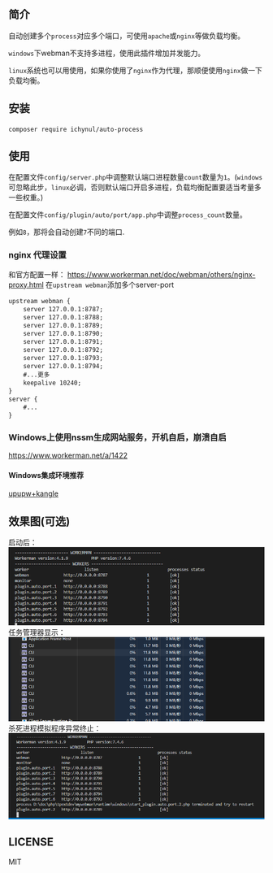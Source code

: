 ## 简介

自动创建多个`process`对应多个端口，可使用`apache`或`nginx`等做负载均衡。

`windows`下webman不支持多进程，使用此插件增加并发能力。

`linux`系统也可以用使用，如果你使用了`nginx`作为代理，那顺便使用`nginx`做一下负载均衡。

## 安装

`composer require ichynul/auto-process`

## 使用

在配置文件`config/server.php`中调整默认端口进程数量`count`数量为`1`。(`windows`可忽略此步，`linux`必调，否则默认端口开启多进程，负载均衡配置要适当考量多一些权重。)

在配置文件`config/plugin/auto/port/app.php`中调整`process_count`数量。

例如`8`，那将会自动创建`7`不同的端口.

### nginx 代理设置
和官方配置一样：
https://www.workerman.net/doc/webman/others/nginx-proxy.html
在`upstream webman`添加多个server-port
```
upstream webman {
    server 127.0.0.1:8787;
	server 127.0.0.1:8788;
	server 127.0.0.1:8789;
	server 127.0.0.1:8790;
	server 127.0.0.1:8791;
	server 127.0.0.1:8792;
	server 127.0.0.1:8793;
	server 127.0.0.1:8794;
	#...更多
    keepalive 10240;
}
server {
	#...
}
```
### Windows上使用nssm生成网站服务，开机自启，崩溃自启
https://www.workerman.net/a/1422

#### Windows集成环境推荐
[upupw+kangle](https://php.upupw.net/ank2downloads/38/6698.html)

## 效果图(可选)
启动后：
![启动后](img/1.png)
任务管理器显示：
![任务管理器显示](img/2.png)
杀死进程模拟程序异常终止：
![杀死进程模拟程序异常终止](img/3.png)

## LICENSE
MIT